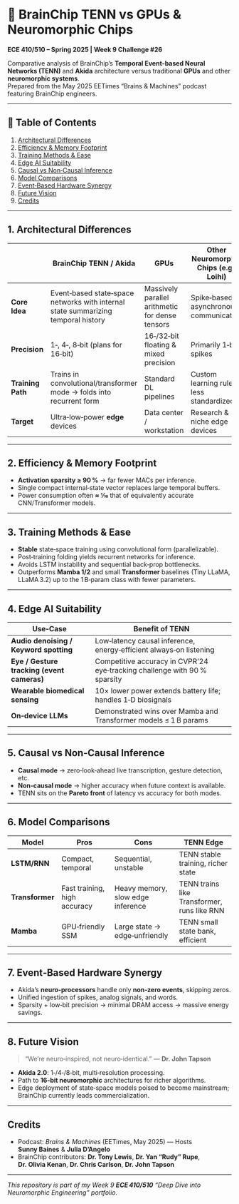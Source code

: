 # 🧠 BrainChip TENN vs GPUs & Neuromorphic Chips  
**ECE 410/510 – Spring 2025 | Week 9 Challenge #26**

Comparative analysis of BrainChip’s **Temporal Event‑based Neural Networks (TENN)** and **Akida** architecture versus traditional **GPUs** and other **neuromorphic systems**.  
Prepared from the May 2025 EETimes “Brains & Machines” podcast featuring BrainChip engineers.

---

## 📑 Table of Contents
1. [Architectural Differences](#1-architectural-differences)
2. [Efficiency & Memory Footprint](#2-efficiency--memory-footprint)
3. [Training Methods & Ease](#3-training-methods--ease)
4. [Edge AI Suitability](#4-edge-ai-suitability)
5. [Causal vs Non‑Causal Inference](#5-causal-vs-non-causal-inference)
6. [Model Comparisons](#6-model-comparisons)
7. [Event‑Based Hardware Synergy](#7-event-based-hardware-synergy)
8. [Future Vision](#8-future-vision)
9. [Credits](#credits)

---

## 1. Architectural Differences
| | **BrainChip TENN / Akida** | **GPUs** | **Other Neuromorphic Chips (e.g., Loihi)** |
|---|---|---|---|
| **Core Idea** | Event‑based state‑space networks with internal state summarizing temporal history | Massively parallel arithmetic for dense tensors | Spike‑based asynchronous communication |
| **Precision** | 1‑, 4‑, 8‑bit (plans for 16‑bit) | 16‑/32‑bit floating & mixed precision | Primarily 1‑bit spikes |
| **Training Path** | Trains in convolutional/transformer mode → folds into recurrent form | Standard DL pipelines | Custom learning rules; less standardized |
| **Target** | Ultra‑low‑power **edge** devices | Data center / workstation | Research & niche edge devices |

---

## 2. Efficiency & Memory Footprint
* **Activation sparsity ≥ 90 %** → far fewer MACs per inference.  
* Single compact internal‑state vector replaces large temporal buffers.  
* Power consumption often **≈ 1⁄10** that of equivalently accurate CNN/Transformer models.

---

## 3. Training Methods & Ease
* **Stable** state‑space training using convolutional form (parallelizable).  
* Post‑training folding yields recurrent networks for inference.  
* Avoids LSTM instability and sequential back‑prop bottlenecks.  
* Outperforms **Mamba 1/2** and small **Transformer** baselines (Tiny LLaMA, LLaMA 3.2) up to the 1 B‑param class with fewer parameters.

---

## 4. Edge AI Suitability
| Use‑Case | Benefit of TENN |
|---|---|
| **Audio denoising / Keyword spotting** | Low‑latency causal inference, energy‑efficient always‑on listening |
| **Eye / Gesture tracking (event cameras)** | Competitive accuracy in CVPR’24 eye‑tracking challenge with 90 % sparsity |
| **Wearable biomedical sensing** | 10× lower power extends battery life; handles 1‑D biosignals |
| **On‑device LLMs** | Demonstrated wins over Mamba and Transformer models ≤ 1 B params |

---

## 5. Causal vs Non‑Causal Inference
* **Causal mode** → zero‑look‑ahead live transcription, gesture detection, etc.  
* **Non‑causal mode** → higher accuracy when future context is available.  
* TENN sits on the **Pareto front** of latency vs accuracy for both modes.

---

## 6. Model Comparisons
| Model | Pros | Cons | TENN Edge |
|---|---|---|---|
| **LSTM/RNN** | Compact, temporal | Sequential, unstable | TENN stable training, richer state |
| **Transformer** | Fast training, high accuracy | Heavy memory, slow edge inference | TENN trains like Transformer, runs like RNN |
| **Mamba** | GPU‑friendly SSM | Large state → edge‑unfriendly | TENN small state bank, efficient |

---

## 7. Event‑Based Hardware Synergy
* Akida’s **neuro‑processors** handle only **non‑zero events**, skipping zeros.  
* Unified ingestion of spikes, analog signals, and words.  
* Sparsity + low‑bit precision → minimal DRAM access → massive energy savings.

---

## 8. Future Vision
> “We’re neuro‑inspired, not neuro‑identical.” — **Dr. John Tapson**

* **Akida 2.0**: 1‑/4‑/8‑bit, multi‑resolution processing.  
* Path to **16‑bit neuromorphic** architectures for richer algorithms.  
* Edge deployment of state‑space models poised to become mainstream; BrainChip currently leads commercialization.

---

## Credits
* Podcast: *Brains & Machines* (EETimes, May 2025) — Hosts **Sunny Baines** & **Julia D’Angelo**  
* BrainChip contributors: **Dr. Tony Lewis**, **Dr. Yan “Rudy” Rupe**, **Dr. Olivia Kenan**, **Dr. Chris Carlson**, **Dr. John Tapson**

---

_This repository is part of my Week 9 **ECE 410/510** “Deep Dive into Neuromorphic Engineering” portfolio._  

